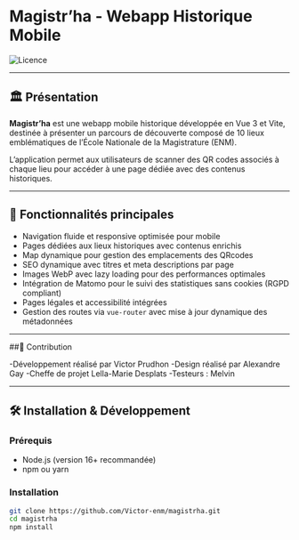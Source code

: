 # Magistr’ha - Webapp Historique Mobile

![Licence](https://img.shields.io/badge/license-MIT-green.svg)

---

## 🏛️ Présentation

**Magistr’ha** est une webapp mobile historique développée en Vue 3 et Vite, destinée à présenter un parcours de découverte composé de 10 lieux emblématiques de l’École Nationale de la Magistrature (ENM).

L’application permet aux utilisateurs de scanner des QR codes associés à chaque lieu pour accéder à une page dédiée avec des contenus historiques.

---

## 🚀 Fonctionnalités principales

- Navigation fluide et responsive optimisée pour mobile  
- Pages dédiées aux lieux historiques avec contenus enrichis
- Map dynamique pour gestion des emplacements des QRcodes  
- SEO dynamique avec titres et meta descriptions par page  
- Images WebP avec lazy loading pour des performances optimales  
- Intégration de Matomo pour le suivi des statistiques sans cookies (RGPD compliant)  
- Pages légales et accessibilité intégrées  
- Gestion des routes via `vue-router` avec mise à jour dynamique des métadonnées  

---
##🤝 Contribution

-Développement réalisé par Victor Prudhon
-Design réalisé par Alexandre Gay
-Cheffe de projet Lella-Marie Desplats
-Testeurs : Melvin

---

## 🛠️ Installation & Développement

### Prérequis

- Node.js (version 16+ recommandée)  
- npm ou yarn  

### Installation

```bash
git clone https://github.com/Victor-enm/magistrha.git
cd magistrha
npm install
